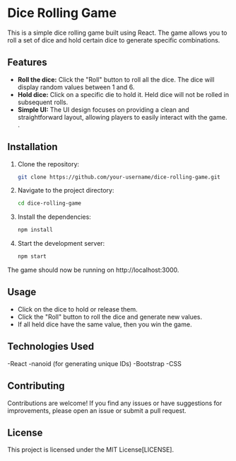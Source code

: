 # Dice Rolling Game

This is a simple dice rolling game built using React. The game allows you to roll a set of dice and hold certain dice to generate specific combinations.

## Features

- **Roll the dice:** Click the "Roll" button to roll all the dice. The dice will display random values between 1 and 6.
- **Hold dice:** Click on a specific die to hold it. Held dice will not be rolled in subsequent rolls.
- **Simple UI:** The UI design focuses on providing a clean and straightforward layout, allowing players to easily interact with the game. .


## Installation

1. Clone the repository:

   ```bash
   git clone https://github.com/your-username/dice-rolling-game.git


2. Navigate to the project directory:

    ```bash
    cd dice-rolling-game

3. Install the dependencies:

    ```bash
    npm install


4. Start the development server:

    ```bash
    npm start

The game should now be running on http://localhost:3000.



## Usage
- Click on the dice to hold or release them.
- Click the "Roll" button to roll the dice and generate new values.
- If all held dice have the same value, then you win the game.

## Technologies Used

-React
-nanoid (for generating unique IDs)
-Bootstrap
-CSS

## Contributing
Contributions are welcome! If you find any issues or have suggestions for improvements, please open an issue or submit a pull request.

## License
This project is licensed under the MIT License[LICENSE].